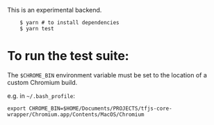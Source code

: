 This is an experimental backend.

```
    $ yarn # to install dependencies
    $ yarn test
```

# To run the test suite:
The `$CHROME_BIN` environment variable must be set to the location of a custom Chromium build. 

e.g. in `~/.bash_profile`:

`export CHROME_BIN=$HOME/Documents/PROJECTS/tfjs-core-wrapper/Chromium.app/Contents/MacOS/Chromium`
